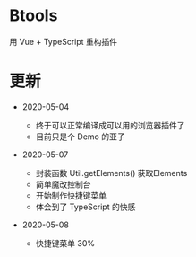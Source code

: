 # Btools

用 Vue + TypeScript 重构插件

# 更新

- 2020-05-04
  - 终于可以正常编译成可以用的浏览器插件了
  - 目前只是个 Demo 的亚子

- 2020-05-07
  - 封装函数 Util.getElements() 获取Elements
  - 简单魔改控制台
  - 开始制作快捷键菜单
  - 体会到了 TypeScript 的快感

- 2020-05-08
  - 快捷键菜单 30% 